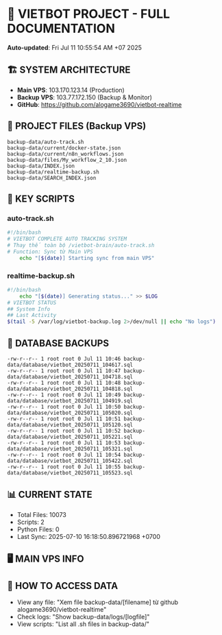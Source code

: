 # 🤖 VIETBOT PROJECT - FULL DOCUMENTATION
**Auto-updated**: Fri Jul 11 10:55:54 AM +07 2025

## 🏗️ SYSTEM ARCHITECTURE
- **Main VPS**: 103.170.123.14 (Production)
- **Backup VPS**: 103.77.172.150 (Backup & Monitor)
- **GitHub**: https://github.com/alogame3690/vietbot-realtime

## 📁 PROJECT FILES (Backup VPS)
```
backup-data/auto-track.sh
backup-data/current/docker-state.json
backup-data/current/n8n_workflows.json
backup-data/files/My_workflow_2_10.json
backup-data/INDEX.json
backup-data/realtime-backup.sh
backup-data/SEARCH_INDEX.json
```

## 🔧 KEY SCRIPTS
### auto-track.sh
```bash
#!/bin/bash
# VIETBOT COMPLETE AUTO TRACKING SYSTEM
# Thay thế toàn bộ /vietbot-brain/auto-track.sh
# Function: Sync từ Main VPS
    echo "[$(date)] Starting sync from main VPS"
```
### realtime-backup.sh
```bash
#!/bin/bash
    echo "[$(date)] Generating status..." >> $LOG
# VIETBOT STATUS
## System Info
## Last Activity
$(tail -5 /var/log/vietbot-backup.log 2>/dev/null || echo "No logs")
```

## 💾 DATABASE BACKUPS
```
-rw-r--r-- 1 root root 0 Jul 11 10:46 backup-data/database/vietbot_20250711_104617.sql
-rw-r--r-- 1 root root 0 Jul 11 10:47 backup-data/database/vietbot_20250711_104718.sql
-rw-r--r-- 1 root root 0 Jul 11 10:48 backup-data/database/vietbot_20250711_104818.sql
-rw-r--r-- 1 root root 0 Jul 11 10:49 backup-data/database/vietbot_20250711_104919.sql
-rw-r--r-- 1 root root 0 Jul 11 10:50 backup-data/database/vietbot_20250711_105020.sql
-rw-r--r-- 1 root root 0 Jul 11 10:51 backup-data/database/vietbot_20250711_105120.sql
-rw-r--r-- 1 root root 0 Jul 11 10:52 backup-data/database/vietbot_20250711_105221.sql
-rw-r--r-- 1 root root 0 Jul 11 10:53 backup-data/database/vietbot_20250711_105321.sql
-rw-r--r-- 1 root root 0 Jul 11 10:54 backup-data/database/vietbot_20250711_105422.sql
-rw-r--r-- 1 root root 0 Jul 11 10:55 backup-data/database/vietbot_20250711_105523.sql
```

## 📊 CURRENT STATE
- Total Files: 10073
- Scripts: 2
- Python Files: 0
- Last Sync: 2025-07-10 16:18:50.896721968 +0700

## 🖥️ MAIN VPS INFO


## 🚨 HOW TO ACCESS DATA
- View any file: "Xem file backup-data/[filename] từ github alogame3690/vietbot-realtime"
- Check logs: "Show backup-data/logs/[logfile]"
- View scripts: "List all .sh files in backup-data/"
